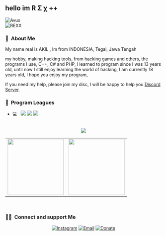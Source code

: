 
<h2>hello im R Σ χ ++</h2> <div align="left"><img alt="Avux"src="https://cdn.discordapp.com/attachments/800173576803319869/905371420656300052/275593424008201.png"></div>
<div align="left"><img alt="REXX"src="https://media.discordapp.net/attachments/800173576803319869/904486000561119292/buff_1.png?width=144&height=47"></div>

<h3> 🤠 &nbsp;About Me </h3>
My name real is AKIL , Im from INDONESIA, Tegal, Jawa Tengah

my hobby, making hacking tools, from hacking games and others, the programs I use, C++, C# and PHP, I learned to program since I was 13 years old, until now I still enjoy learning the world of hacking, I am currently 18 years old,
I hope you enjoy my program,

If you need my help, please join my disc, I will be happy to help you
[Discord Server](https://discord.gg/K6xnMsGu3m).

<h3> 📌 &nbsp;Program Leagues</h3>

- 💻 &nbsp; <img src="https://img.shields.io/badge/c++%20-%2300599C.svg?&style=for-the-badge&logo=c%2B%2B&ogoColor=white"/> <img src="https://img.shields.io/badge/c%23%20-%23239120.svg?&style=for-the-badge&logo=c-sharp&logoColor=white"/> <img src="https://img.shields.io/badge/php%20-%2314354C.svg?&style=for-the-badge&logo=php&logoColor=white"/>


<br/>
<div align="center">
 <img src="https://github-profile-trophy.vercel.app/?username=BLAZZ-XO&theme=dracula&count_private=true"></div>
<table width="100%" align="center">
  <tr>
    <td>
<img height="180em" src="https://github-readme-stats.vercel.app/api?username=BLAZZ-XO&show_icons=true&hide_border=true&theme=tokyonight" /> </td>
 <td> <img height="180em" src="https://github-readme-stats.vercel.app/api/top-langs/?username=BLAZZ-XO&show_icons=true&hide_border=true&layout=compact&langs_count=8&theme=tokyonight"/> </td>
  </tr>
 <table>
  </div>
<br/>

<h3> 👋🏻 &nbsp;Connect and support Me </h3>

<p align="center">
<a href="https://www.instagram.com/akil.coverters/"><img alt="Instagram" src="https://img.shields.io/badge/Instagram-akil.coverters-blue?style=flat-square&logo=instagram"></a>
<a href="mailto:genjitakiys@gmail.com"><img alt="Email" src="https://img.shields.io/badge/Email-genjitakiys@gmail.com-blue?style=flat-square&logo=gmail"></a>
<a href="https://discord.gg/K6xnMsGu3m"><img alt="Donate" src="https://img.shields.io/badge/Donate-bitcoin-blue?style=flat-square&logo=bitcoin"></a>
</p>
